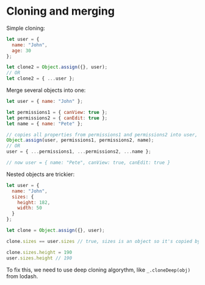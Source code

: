 # Cloning and merging

Simple cloning:
```js
let user = {
  name: "John",
  age: 30
};

let clone2 = Object.assign({}, user);
// OR
let clone2 = { ...user };
```

Merge several objects into one:
```js
let user = { name: "John" };

let permissions1 = { canView: true };
let permissions2 = { canEdit: true };
let name = { name: "Pete" };

// copies all properties from permissions1 and permissions2 into user, overwrites the name
Object.assign(user, permissions1, permissions2, name);
// OR
user = { ...permissions1, ...permissions2, ...name };

// now user = { name: "Pete", canView: true, canEdit: true }
```

Nested objects are trickier:
```js
let user = {
  name: "John",
  sizes: {
    height: 182,
    width: 50
  }
};

let clone = Object.assign({}, user);

clone.sizes == user.sizes // true, sizes is an object so it's copied by reference

clone.sizes.height = 190
user.sizes.height // 190
```

To fix this, we need to use deep cloning algorythm, like `_.cloneDeep(obj)` from lodash.